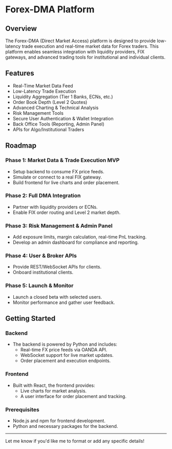 # Forex-DMA Platform

## Overview
The Forex-DMA (Direct Market Access) platform is designed to provide low-latency trade execution and real-time market data for Forex traders. This platform enables seamless integration with liquidity providers, FIX gateways, and advanced trading tools for institutional and individual clients.

## Features
- Real-Time Market Data Feed
- Low-Latency Trade Execution
- Liquidity Aggregation (Tier 1 Banks, ECNs, etc.)
- Order Book Depth (Level 2 Quotes)
- Advanced Charting & Technical Analysis
- Risk Management Tools
- Secure User Authentication & Wallet Integration
- Back Office Tools (Reporting, Admin Panel)
- APIs for Algo/Institutional Traders

## Roadmap
### Phase 1: Market Data & Trade Execution MVP
- Setup backend to consume FX price feeds.
- Simulate or connect to a real FIX gateway.
- Build frontend for live charts and order placement.

### Phase 2: Full DMA Integration
- Partner with liquidity providers or ECNs.
- Enable FIX order routing and Level 2 market depth.

### Phase 3: Risk Management & Admin Panel
- Add exposure limits, margin calculation, real-time PnL tracking.
- Develop an admin dashboard for compliance and reporting.

### Phase 4: User & Broker APIs
- Provide REST/WebSocket APIs for clients.
- Onboard institutional clients.

### Phase 5: Launch & Monitor
- Launch a closed beta with selected users.
- Monitor performance and gather user feedback.

## Getting Started
### Backend
- The backend is powered by Python and includes:
  - Real-time FX price feeds via OANDA API.
  - WebSocket support for live market updates.
  - Order placement and execution endpoints.

### Frontend
- Built with React, the frontend provides:
  - Live charts for market analysis.
  - A user interface for order placement and tracking.

### Prerequisites
- Node.js and npm for frontend development.
- Python and necessary packages for the backend.

---

Let me know if you'd like me to format or add any specific details!
